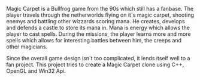 Magic Carpet is a Bullfrog game from the 90s which still has a fanbase. The player travels through the netherworlds flying on it´s magic carpet, shooting enemys and battling other wizzards scoring mana. He creates, develops and defends a castle to store its mana in. Mana is energy which allows the player to cast spells. During the missions, the player learns more and more spells which allows for interesting battles between him, the creeps and other magicians.

Since the overall game design isn´t too complicated, it lends itself well to a fan project. This project tries to create a Magic Carpet clone using C++, OpenGL and Win32 Api.